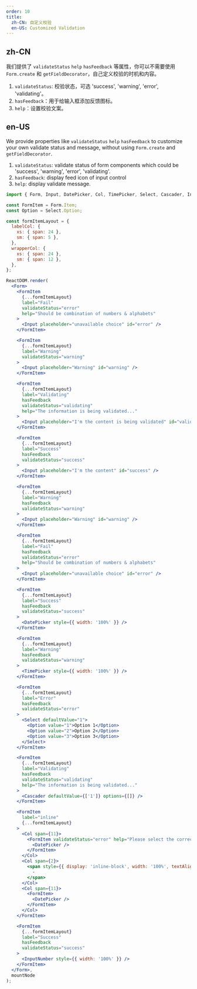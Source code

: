 ```yaml
---
order: 10
title:
  zh-CN: 自定义校验
  en-US: Customized Validation
---
```


## zh-CN

我们提供了 `validateStatus` `help` `hasFeedback` 等属性，你可以不需要使用 `Form.create` 和 `getFieldDecorator`，自己定义校验的时机和内容。

1. `validateStatus`: 校验状态，可选 'success', 'warning', 'error', 'validating'。
2. `hasFeedback`：用于给输入框添加反馈图标。
3. `help`：设置校验文案。

## en-US

We provide properties like `validateStatus` `help` `hasFeedback` to customize your own validate status and message, without using `Form.create` and `getFieldDecorator`.

1. `validateStatus`: validate status of form components which could be 'success', 'warning', 'error', 'validating'.
2. `hasFeedback`: display feed icon of input control
3. `help`: display validate message.

````jsx
import { Form, Input, DatePicker, Col, TimePicker, Select, Cascader, InputNumber } from 'antd';

const FormItem = Form.Item;
const Option = Select.Option;

const formItemLayout = {
  labelCol: {
    xs: { span: 24 },
    sm: { span: 5 },
  },
  wrapperCol: {
    xs: { span: 24 },
    sm: { span: 12 },
  },
};

ReactDOM.render(
  <Form>
    <FormItem
      {...formItemLayout}
      label="Fail"
      validateStatus="error"
      help="Should be combination of numbers & alphabets"
    >
      <Input placeholder="unavailable choice" id="error" />
    </FormItem>

    <FormItem
      {...formItemLayout}
      label="Warning"
      validateStatus="warning"
    >
      <Input placeholder="Warning" id="warning" />
    </FormItem>

    <FormItem
      {...formItemLayout}
      label="Validating"
      hasFeedback
      validateStatus="validating"
      help="The information is being validated..."
    >
      <Input placeholder="I'm the content is being validated" id="validating" />
    </FormItem>

    <FormItem
      {...formItemLayout}
      label="Success"
      hasFeedback
      validateStatus="success"
    >
      <Input placeholder="I'm the content" id="success" />
    </FormItem>

    <FormItem
      {...formItemLayout}
      label="Warning"
      hasFeedback
      validateStatus="warning"
    >
      <Input placeholder="Warning" id="warning" />
    </FormItem>

    <FormItem
      {...formItemLayout}
      label="Fail"
      hasFeedback
      validateStatus="error"
      help="Should be combination of numbers & alphabets"
    >
      <Input placeholder="unavailable choice" id="error" />
    </FormItem>

    <FormItem
      {...formItemLayout}
      label="Success"
      hasFeedback
      validateStatus="success"
    >
      <DatePicker style={{ width: '100%' }} />
    </FormItem>

    <FormItem
      {...formItemLayout}
      label="Warning"
      hasFeedback
      validateStatus="warning"
    >
      <TimePicker style={{ width: '100%' }} />
    </FormItem>

    <FormItem
      {...formItemLayout}
      label="Error"
      hasFeedback
      validateStatus="error"
    >
      <Select defaultValue="1">
        <Option value="1">Option 1</Option>
        <Option value="2">Option 2</Option>
        <Option value="3">Option 3</Option>
      </Select>
    </FormItem>

    <FormItem
      {...formItemLayout}
      label="Validating"
      hasFeedback
      validateStatus="validating"
      help="The information is being validated..."
    >
      <Cascader defaultValue={['1']} options={[]} />
    </FormItem>

    <FormItem
      label="inline"
      {...formItemLayout}
    >
      <Col span={11}>
        <FormItem validateStatus="error" help="Please select the correct date">
          <DatePicker />
        </FormItem>
      </Col>
      <Col span={2}>
        <span style={{ display: 'inline-block', width: '100%', textAlign: 'center' }}>
          -
        </span>
      </Col>
      <Col span={11}>
        <FormItem>
          <DatePicker />
        </FormItem>
      </Col>
    </FormItem>

    <FormItem
      {...formItemLayout}
      label="Success"
      hasFeedback
      validateStatus="success"
    >
      <InputNumber style={{ width: '100%' }} />
    </FormItem>
  </Form>,
  mountNode
);
````
